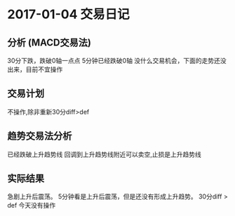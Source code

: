 # 2017-01-04 交易日记


## 分析 (MACD交易法) 
  30分下跌，跌破0轴一点点
  5分钟已经跌破0轴
  没什么交易机会，下面的走势还没出来，目前不宜操作

## 交易计划
  不操作,除非重新30分diff>def

## 趋势交易法分析
  已经跌破上升趋势线
  回调到上升趋势线附近可以卖空,止损是上升趋势线



## 实际结果
  急剧上升后震荡。 5分钟看是上升后震荡，但是还没有形成上升趋势。 
  30分diff > def
  今天没有操作




